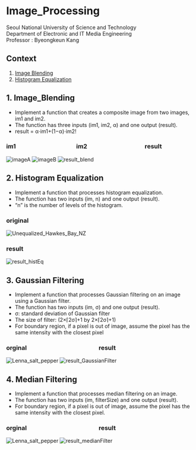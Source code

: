 # Image_Processing
Seoul National University of Science and Technology<br />
Department of Electronic and IT Media Engineering<br />
Professor : Byeongkeun Kang<br />
## Context
1. [Image Blending](#image-blending)
2. [Histogram Equalization](#histogram-equalization)
## 1. Image_Blending
- Implement a function that creates a composite image from two images, im1 and im2.
- The function has three inputs (im1, im2, α) and one output (result). 
- result = α⋅im1+(1−α)⋅im2!<br />
### im1 &nbsp;&nbsp;&nbsp;&nbsp;&nbsp;&nbsp;&nbsp;&nbsp;&nbsp;&nbsp;&nbsp;&nbsp;&nbsp;&nbsp;&nbsp;&nbsp;&nbsp;&nbsp;&nbsp;&nbsp;&nbsp;&nbsp;&nbsp;&nbsp;&nbsp;&nbsp;&nbsp;&nbsp;&nbsp;&nbsp;&nbsp;&nbsp;&nbsp;&nbsp;&nbsp;&nbsp;&nbsp;&nbsp;&nbsp;&nbsp; im2 &nbsp;&nbsp;&nbsp;&nbsp;&nbsp;&nbsp;&nbsp;&nbsp;&nbsp;&nbsp;&nbsp;&nbsp;&nbsp;&nbsp;&nbsp;&nbsp;&nbsp;&nbsp;&nbsp;&nbsp;&nbsp;&nbsp;&nbsp;&nbsp;&nbsp;&nbsp;&nbsp;&nbsp;&nbsp;&nbsp;&nbsp;&nbsp;&nbsp;&nbsp;&nbsp;&nbsp;&nbsp;&nbsp; result<br />
![imageA](https://user-images.githubusercontent.com/90415099/147421680-bb43e796-0cf9-4db9-94a3-0bacffc4edf3.png)
![imageB](https://user-images.githubusercontent.com/90415099/147421720-89816649-2a6f-44b4-a54d-87e1b20281d3.png)
![result_blend](https://user-images.githubusercontent.com/90415099/147421774-77d2732e-a51c-4e74-9734-e030fcc00311.png)
## 2. Histogram Equalization
- Implement a function that processes histogram equalization.
- The function has two inputs (im, n) and one output (result).
- “n” is the number of levels of the histogram.
### original 
![Unequalized_Hawkes_Bay_NZ](https://user-images.githubusercontent.com/90415099/147421813-e6f11c03-3936-4648-8d59-66ae1d8dfb60.jpg)
### result
![result_histEq](https://user-images.githubusercontent.com/90415099/147421832-0fea70a7-5808-4676-98d9-e2c48e72d0e6.png)
## 3. Gaussian Filtering
- Implement a function that processes Gaussian filtering on an image using a Gaussian filter.
- The function has two inputs (im, σ) and one output (result).
- σ: standard deviation of Gaussian filter
- The size of filter: (2×⌈2σ⌉+1 by 2×⌈2σ⌉+1)
- For boundary region, if a pixel is out of image, assume the pixel has the same intensity with the closest pixel
### orginal &nbsp;&nbsp;&nbsp;&nbsp;&nbsp;&nbsp;&nbsp;&nbsp;&nbsp;&nbsp;&nbsp;&nbsp;&nbsp;&nbsp;&nbsp;&nbsp;&nbsp;&nbsp;&nbsp;&nbsp;&nbsp;&nbsp;&nbsp;&nbsp;&nbsp;&nbsp;&nbsp;&nbsp;&nbsp;&nbsp;&nbsp;&nbsp;&nbsp;&nbsp;&nbsp;&nbsp;&nbsp;&nbsp;&nbsp;&nbsp;&nbsp;&nbsp;&nbsp;&nbsp;&nbsp;&nbsp;&nbsp;&nbsp;&nbsp;result
![Lenna_salt_pepper](https://user-images.githubusercontent.com/90415099/147422098-d0945ac0-37b9-4f90-8370-2a81200de076.png)
![result_GaussianFilter](https://user-images.githubusercontent.com/90415099/147422101-ef9f561f-0a02-478d-8050-c37726fca5c0.png)
## 4. Median Filtering
- Implement a function that processes median filtering on an image.
- The function has two inputs (im, filterSize) and one output (result).
- For boundary region, if a pixel is out of image, assume the pixel has the same intensity with the closest pixel.
### orginal &nbsp;&nbsp;&nbsp;&nbsp;&nbsp;&nbsp;&nbsp;&nbsp;&nbsp;&nbsp;&nbsp;&nbsp;&nbsp;&nbsp;&nbsp;&nbsp;&nbsp;&nbsp;&nbsp;&nbsp;&nbsp;&nbsp;&nbsp;&nbsp;&nbsp;&nbsp;&nbsp;&nbsp;&nbsp;&nbsp;&nbsp;&nbsp;&nbsp;&nbsp;&nbsp;&nbsp;&nbsp;&nbsp;&nbsp;&nbsp;&nbsp;&nbsp;&nbsp;&nbsp;&nbsp;&nbsp;&nbsp;&nbsp;&nbsp;result
![Lenna_salt_pepper](https://user-images.githubusercontent.com/90415099/147422148-1646917c-5ce7-4096-84a3-26ed642d9acf.png)
![result_medianFilter](https://user-images.githubusercontent.com/90415099/147422150-0e3c036f-51a5-404d-a1d1-334593ae8be0.png)
